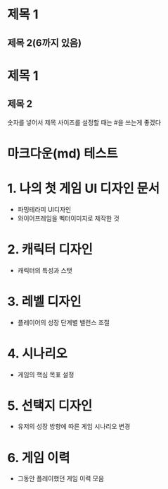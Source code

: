 # 제목 1
## 제목 2(6까지 있음)

제목 1
===
제목 2
---

숫자를 넣어서 제목 사이즈를 설정할 때는 #을 쓰는게 좋겠다


# 마크다운(md) 테스트

# 1. 나의 첫 게임 UI 디자인 문서
- 파밍테라피 UI디자인
- 와이어프레임을 벡터이미지로 제작한 것
# 2. 캐릭터 디자인
- 캐릭터의 특성과 스탯
# 3. 레벨 디자인
- 플레이어의 성장 단계별 밸런스 조절
# 4. 시나리오
- 게임의 핵심 목표 설정
# 5. 선택지 디자인
- 유저의 성장 방향에 따른 게임 시나리오 변경
# 6. 게임 이력
- 그동안 플레이했던 게임 이력 모음

